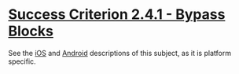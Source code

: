 # [Success Criterion 2.4.1 - Bypass Blocks](https://www.w3.org/WAI/WCAG21/Understanding/bypass-blocks.html)

See the [iOS](../../iOS/en/2.4.1.md) and [Android](../../Android/en/2.4.1.md) descriptions of this subject, as it is platform specific.
